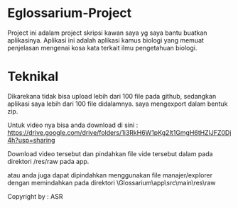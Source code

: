 # Eglossarium-Project

Project ini adalam project skripsi kawan saya yg saya bantu buatkan aplikasinya.
Aplikasi ini adalah aplikasi kamus biologi yang memuat penjelasan mengenai kosa kata terkait ilmu pengetahuan biologi.

# Teknikal

Dikarekana tidak bisa upload lebih dari 100 file pada github, sedangkan aplikasi saya lebih dari 100 file didalamnya. saya mengexport dalam bentuk zip.

Untuk video nya bisa anda download di sini :
https://drive.google.com/drive/folders/1i3RkH6W1pKg2It1GmgH6tHZlJFZ0Dj4h?usp=sharing

Download video tersebut dan pindahkan file vide tersebut dalam pada direktori /res/raw pada app.

atau anda juga dapat dipindahkan menggunakan file manajer/explorer dengan memindahkan pada direktori
\Glossarium\app\src\main\res\raw

Copyright by : ASR
